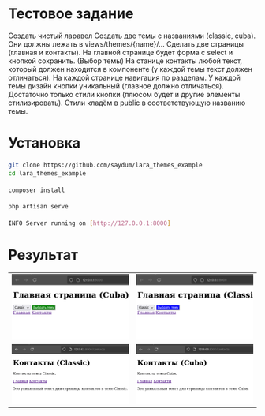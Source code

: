 # Тестовое задание
Создать чистый ларавел Создать две темы с названиями (classic, cuba). Они должны лежать в views/themes/{name}/…
Сделать две страницы (главная и контакты).
На главной странице будет форма с select и кнопкой сохранить. (Выбор темы)
На станице контакты любой текст, который должен находится в компоненте (у каждой темы текст должен отличаться).
На каждой странице навигация по разделам.
У каждой темы дизайн кнопки уникальный (главное должно отличаться). Достаточно только стили
кнопки (плюсом будет и другие элементы стилизировать). Стили кладём в public в соответствующую названию темы.

# Установка
```bash
git clone https://github.com/saydum/lara_themes_example
cd lara_themes_example

composer install

php artisan serve

INFO Server running on [http://127.0.0.1:8000]
```

# Результат

|                          |                          |
|--------------------------|--------------------------|
| ![](static/sc_1.png.png) | ![](static/sc_2.png.png) |
| ![](static/sc_3.png.png) | ![](static/sc_4.png.png) |

